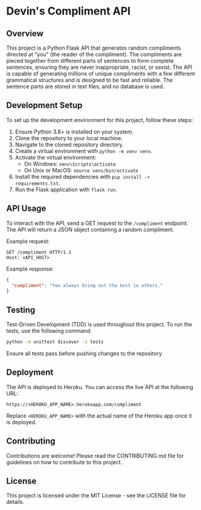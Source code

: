 # Devin's Compliment API

## Overview
This project is a Python Flask API that generates random compliments directed at "you" (the reader of the compliment). The compliments are pieced together from different parts of sentences to form complete sentences, ensuring they are never inappropriate, racist, or sexist. The API is capable of generating millions of unique compliments with a few different grammatical structures and is designed to be fast and reliable. The sentence parts are stored in text files, and no database is used.

## Development Setup
To set up the development environment for this project, follow these steps:

1. Ensure Python 3.8+ is installed on your system.
2. Clone the repository to your local machine.
3. Navigate to the cloned repository directory.
4. Create a virtual environment with `python -m venv venv`.
5. Activate the virtual environment:
   - On Windows: `venv\Scripts\activate`
   - On Unix or MacOS: `source venv/bin/activate`
6. Install the required dependencies with `pip install -r requirements.txt`.
7. Run the Flask application with `flask run`.

## API Usage
To interact with the API, send a GET request to the `/compliment` endpoint. The API will return a JSON object containing a random compliment.

Example request:
```
GET /compliment HTTP/1.1
Host: <API_HOST>
```

Example response:
```json
{
  "compliment": "You always bring out the best in others."
}
```

## Testing
Test-Driven Development (TDD) is used throughout this project. To run the tests, use the following command:

```bash
python -m unittest discover -s tests
```

Ensure all tests pass before pushing changes to the repository.

## Deployment
The API is deployed to Heroku. You can access the live API at the following URL:
```
https://<HEROKU_APP_NAME>.herokuapp.com/compliment
```
Replace `<HEROKU_APP_NAME>` with the actual name of the Heroku app once it is deployed.

## Contributing
Contributions are welcome! Please read the CONTRIBUTING.md file for guidelines on how to contribute to this project.

## License
This project is licensed under the MIT License - see the LICENSE file for details.
